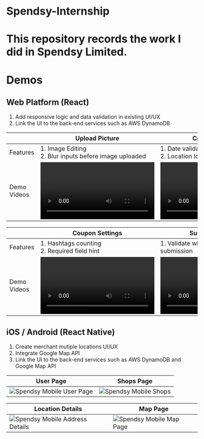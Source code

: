 # Spendsy-Internship
# This repository records the work I did in Spendsy Limited.


# Demos
## Web Platform (React)
1. Add responsive logic and data validation in existing UI/UX
2. Link the UI to the back-end services such as AWS DynamoDB

|                   | Upload Picture    | Coupon Settings  |
|-------------------|-------------------|------------------|
| Features          | 1. Image Editing <br/> 2. Blur inputs before image uploaded  | 1. Date validation <br/> 2. Location logic validation|
| Demo Videos       | <video src="https://github.com/StevenChenWaiHo/Spendsy-Internship/assets/122108964/5c61bff5-b6a7-4898-9186-3b89dbe2452f"> | <video src="https://user-images.githubusercontent.com/122108964/79a6ba7a-cb5d-4a2b-83db-bb452b193547.mov"> 

|                   | Coupon Settings   | Submission Check  |
|-------------------|-------------------|------------------|
| Features          | 1. Hashtags counting <br/> 2. Required field hint  | 1. Validate whole form before submission |
| Demo Videos       | <video src="https://user-images.githubusercontent.com/122108964/19b6418a-ab2c-476d-a180-ff5d5df7b48c.mov"> | <video src="https://user-images.githubusercontent.com/122108964/473a6ded-d8c3-421c-962e-37ee28c7a252.mov"> |

## iOS / Android (React Native)
1. Create merchant mutiple locations UI/UX
2. Integrate Google Map API
3. Link the UI to the back-end services such as AWS DynamoDB and Google Map API

| User Page         | Shops Page       |
|-------------------|------------------|
| ![Spendsy Mobile User Page](https://github.com/StevenChenWaiHo/Spendsy-Internship/assets/122108964/1761f6bf-ce09-4ec6-97e8-88d0156b3d0a) | ![Spendsy Mobile Shops](https://github.com/StevenChenWaiHo/Spendsy-Internship/assets/122108964/5e2c7819-174a-4126-8249-238dcea1a2ae)

| Location Details  | Map Page         |
|-------------------|------------------|
| ![Spendsy Mobile Address Details](https://github.com/StevenChenWaiHo/Spendsy-Internship/assets/122108964/8a614d7b-e1d3-4962-adaa-aaa82d71d03c) |  ![Spendsy Mobile Map Page](https://github.com/StevenChenWaiHo/Spendsy-Internship/assets/122108964/384adc4f-d255-4541-89b4-146f233c3396) 
